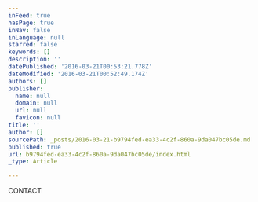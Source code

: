 ```yaml
---
inFeed: true
hasPage: true
inNav: false
inLanguage: null
starred: false
keywords: []
description: ''
datePublished: '2016-03-21T00:53:21.778Z'
dateModified: '2016-03-21T00:52:49.174Z'
authors: []
publisher:
  name: null
  domain: null
  url: null
  favicon: null
title: ''
author: []
sourcePath: _posts/2016-03-21-b9794fed-ea33-4c2f-860a-9da047bc05de.md
published: true
url: b9794fed-ea33-4c2f-860a-9da047bc05de/index.html
_type: Article

---
```

CONTACT